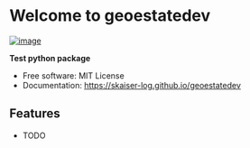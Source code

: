 # Welcome to geoestatedev


[![image](https://img.shields.io/pypi/v/geoestatedev.svg)](https://pypi.python.org/pypi/geoestatedev)


**Test python package**


-   Free software: MIT License
-   Documentation: <https://skaiser-log.github.io/geoestatedev>
    

## Features

-   TODO
